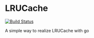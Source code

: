 # LRUCache
[![Build Status](https://travis-ci.org/keyboard1989/LRUCache.svg?branch=master)](https://travis-ci.org/keyboard1989/LRUCache) 

A simple way to realize LRUCache with go
